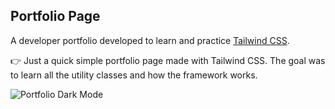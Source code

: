 ## **Portfolio Page**

A developer portfolio developed to learn and practice [Tailwind CSS](https://tailwindcss.com/).

👉 Just a quick simple portfolio page made with Tailwind CSS. The goal was to learn all the utility classes and how the framework works.

![Portfolio Dark Mode](https://user-images.githubusercontent.com/86915331/195673888-871494c9-bd3b-4307-886e-f0334ec1b84d.png)
